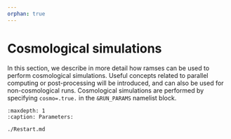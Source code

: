 ```yaml
---
orphan: true
---
```


# Cosmological simulations

In this section, we describe in more detail how ramses can be used to
perform cosmological simulations. Useful concepts related to parallel
computing or post-processing will be introduced, and can also be used
for non-cosmological runs. Cosmological simulations are performed by
specifying `cosmo=.true.` in the `&RUN_PARAMS` namelist block.



```{toctree}
:maxdepth: 1
:caption: Parameters:

./Restart.md
```
